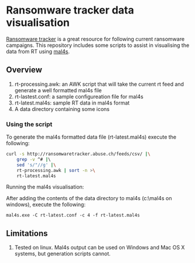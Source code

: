 Ransomware tracker data visualisation
=====================================

[Ransomware tracker](https://ransomwaretracker.abuse.ch) is a great resource for
following current ransomware campaigns. This repository includes some scripts to assist
in visualising the data from RT using [mal4s](https://github.com/secure411dotorg/mal4s).

Overview
--------

1. rt-processing.awk: an AWK script that will take the current rt feed and generate a
   well formatted mal4s file
2. rt-lastest.conf: a sample configureation file for mal4s
3. rt-latest.mal4s: sample RT data in mal4s format
4. A data directory containing some icons

### Using the script

To generate the mal4s formatted data file (rt-latest.mal4s) execute the following:

``` bash
curl -s http://ransomwaretracker.abuse.ch/feeds/csv/ |\
    grep -v ^# |\ 
    sed 's/"//g' |\
    rt-processing.awk | sort -n >\
    rt-latest.mal4s

```

Running the mal4s visualisation:

After adding the contents of the data directory to mal4s (c:\mal4s on windows), execute the following:

```
mal4s.exe -C rt-latest.conf -c 4 -f rt-latest.mal4s
```

Limitations
-----------

1. Tested on linux. Mal4s output can be used on Windows and Mac OS X systems, but generation scripts cannot.

